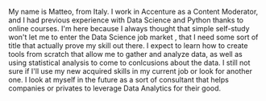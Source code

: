 My name is Matteo, from Italy. I work in Accenture as a Content Moderator, and I had previous experience with Data Science and Python thanks to online courses.
I'm here because I always thought that simple self-study won't let me to enter the Data Science job market , that I need some sort of title that actually prove my skill out there.
I expect to learn how to create tools from scratch that allow me to gather and analyze data, as well as using statistical analysis to come to conlcusions about the data.
I still not sure if I'll use my new acquired skills in my current job or look for another one. I look at myself in the future as a sort of consultant that helps companies or privates to leverage Data Analytics for their good.
